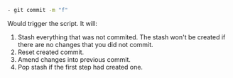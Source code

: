 ```sh
- git commit -m "f"
```
Would trigger the script. It will:
1. Stash everything that was not commited. The stash won't be created if there are no changes that you did not commit.
2. Reset created commit.
3. Amend changes into previous commit.
4. Pop stash if the first step had created one.
